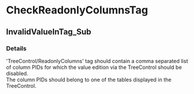 ﻿---  
uid: Validator_18_13_8  
---

# CheckReadonlyColumnsTag

## InvalidValueInTag\_Sub

### Details

'TreeControl\/ReadonlyColumns' tag should contain a comma separated list of column PIDs for which the value edition via the TreeControl should be disabled.  
The column PIDs should belong to one of the tables displayed in the TreeControl.
